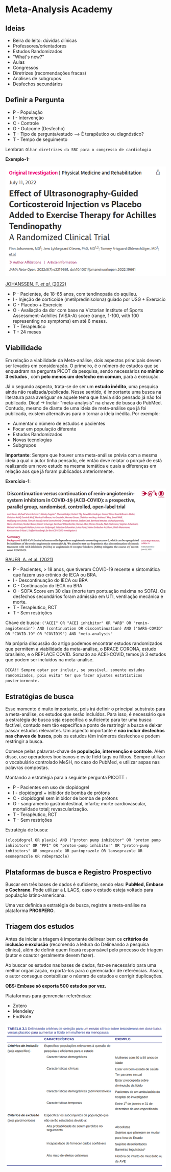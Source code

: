 # Meta-Analysis Academy

## Ideias
* Beira do leito: dúvidas clínicas
* Professores/orientadores
* Estudos Randomizados
* "What's new?"
* Aulas
* Congressos
* Diretrizes (recomendações fracas)
* Análises de subgrupos
* Desfechos secundários

## Definir a Pergunta

* P - População 
* I - Intervenção
* C - Controle
* O - Outcome (Desfecho)
* T - Tipo de pergunta/estudo --> É terapêutico ou diagnóstico?
* T - Tempo de seguimento

Lembrar: `Olhar diretrizes da SBC para o congresso de cardiologia`

**Exemplo-1:**

![PICOTT](https://github.com/eduardo-andradeo/Medical-Notes.md/blob/main/pictures/PICOTT_1.png)

[JOHANSSEN, F. _et al_. (2022)](https://jamanetwork.com/journals/jamanetworkopen/fullarticle/2794124)
* P - Pacientes, de 18-65 anos, com tendinopatia do aquileu.
* I - Injeção de corticoide (metilpredinisolona) guiado por USG + Exercício
* C - Placebo + Exercício
* O - Avaliação da dor com base na  Victorian Institute of Sports Assessment–Achilles (VISA-A) score (range, 1-100, with 100 representing no symptoms) em até 6 meses.
* T - Terapêutico
* T - 24 meses

## Viabilidade

Em relação a viabilidade da Meta-análise, dois aspectos principais devem ser levados em consideração. O primeiro, é o número de estudos que se enquadram na pergunta PICOT da pesquisa, sendo necessários **no mínimo 3 estudos** , com **pelo menos um desfecho em comum**, para a execução. 

Já o segundo aspecto, trata-se de ser um **estudo inédito**, uma pesquisa ainda não realizada/publicada. Nesse sentido, é importante uma busca na literatura para averiguar se aquele tema que havia sido pensado já não foi publicado. Dica! -> Incluir "meta-analysis" na chave de busca do PubMed. Contudo, mesmo de diante de uma ideia de meta-análise que já foi publicada, existem alternativas para o tornar a ideia inédita. Por exemplo:
* Aumentar o número de estudos e pacientes
* Focar em população diferente
* Estudos Randomizados
* Novas tecnologias
* Subgrupos

**Importante**: Sempre que houver uma meta-análise prévia com a mesma ideia a qual o autor tinha pensado, ele então deve relatar o porquê de está realizando um novo estudo na mesma temática e quais a diferenças em relação aos que já foram publicados anteriormente.

**Exercício-1**:

![alt text](https://github.com/eduardo-andradeo/Medical-Notes.md/blob/main/pictures/lancet_2021.png)

[BAUER, A. et al. (2021)](https://pubmed.ncbi.nlm.nih.gov/34126053/
)

* P - Pacientes, > 18 anos, que tiveram COVID-19 recente e sintomática que fazem uso crônico de IECA ou BRA.
* I - Descontinuação do IECA ou BRA
* C - Continuação do IECA ou BRA
* O - SOFA Score em 30 dias (morte tem pontuação máxima no SOFA). Os desfechos secundários foram admissão em UTI, ventilação mecânica e morte.
* T - Terapêutico, RCT
* T - Sem restrições

Chave de busca: `("ACEI" OR "ACEI inhibitor" OR "ARB" OR "renin-angiotensin") AND (continuation OR discontinuation) AND ("SARS-COVID" OR "COVID-19" OR "COVID19") AND "meta-analysis"`

Na própria discussão do artigo podemos encontrar estudos randomizados que permitem a viabilidade da meta-análise, o BRACE CORONA, estudo brasileiro, e o REPLACE COVID. Somado ao ACEI-COVID, temos já 3 estudos que podem ser incluídos na meta-análise.

`DICA!! Sempre optar por incluir, se possível, somente estudos randomizados, pois evitar ter que fazer ajustes estatísticos posteriormente.`

## Estratégias de busca

Esse momento é muito importante, pois irá definir o principal substrato para a meta-análise, os estudos que serão incluídos. Para isso, é necessário que a estratégia de busca seja específica o suficiente para ter uma busca factível, contudo nem tão específica a ponto de restringir a busca e deixar passar estudos relevantes. Um aspecto importante é **não incluir desfechos nas chaves de busca**, pois os estudos têm inúmeros desfechos e podem restringir a busca.

Comece pelas palavras-chave de **população, intervenção e controle**. Além disso, use operadores booleanos e evite field tags ou filtros. Sempre utilizar o vocabulário controlado MeSH, no caso do PubMed, e utilizar aspas nas palavras compostas.

Montando a estratégia para a seguinte pergunta PICOTT :

* P - Pacientes em uso de clopidogrel
* I - clopidogrel + inibidor de bomba de prótons
* C - clopidogrel sem inibidor de bomba de prótons
* O - sangramento gastrointestinal, infarto; morte cardiovascular, mortalidade total; revascularização.
* T - Terapêutico, RCT
* T - Sem restrições

Estratégia de busca:

`(clopidogrel OR plavix) AND ("proton pump inhibitor" OR "proton pump inhibitors" OR "PPI" OR "proton-pump inhibitor" OR "proton-pump inhibitors" OR omeprazole OR pantoprazole OR lansoprazole OR esomeprazole OR rabeprazole)`

## Plataformas de busca e Registro Prospectivo

Buscar em três bases de dados é suficiente, sendo elas: **PubMed, Embase e Cochrane**. Pode utilizar a LILACS, caso o estudo esteja voltado para população latino-americana.

Uma vez definida a estratégia de busca, registre a meta-análise na plataforma **PROSPERO**.

## Triagem dos estudos

Antes de iniciar a triagem é importante delinear bem os **critérios de inclusão e exclusão** (recomendo a leitura do Delineando a pesquisa clínica), além de definir quem ficará responsável pelo processo de triagem (autor e coautor geralmente devem fazer). 

Ao buscar os estudos nas bases de dados, faz-se necessário para uma melhor organização, exportá-los para o gerenciador de referências. Assim, o autor consegue contabilizar o núemro de estudos e corrigir duplicações.

**OBS: Embase só exporta 500 estudos por vez.**

Plataformas para genrenciar referências:
* Zotero
* Mendeley
* EndNote

![Critérios de inclusão e exclusão](https://github.com/eduardo-andradeo/Medical-Notes.md/blob/main/pictures/criterios.png)


